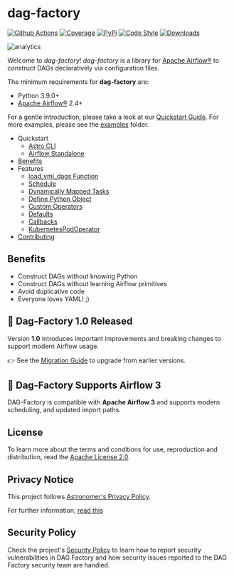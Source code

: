 # dag-factory

[![Github Actions](https://github.com/astronomer/dag-factory/actions/workflows/cicd.yaml/badge.svg?branch=main&event=push)](https://github.com/astronomer/dag-factory/actions?workflow=build)
[![Coverage](https://codecov.io/github/astronomer/dag-factory/coverage.svg?branch=master)](https://codecov.io/github/astronomer/dag-factory?branch=master)
[![PyPi](https://img.shields.io/pypi/v/dag-factory.svg)](https://pypi.org/project/dag-factory/)
[![Code Style](https://img.shields.io/badge/code%20style-black-000000.svg)](https://github.com/ambv/black)
[![Downloads](https://img.shields.io/pypi/dm/dag-factory.svg)](https://img.shields.io/pypi/dm/dag-factory)

<img alt=analytics referrerpolicy="no-referrer-when-downgrade" src="https://static.scarf.sh/a.png?x-pxid=2bb92a5b-beb3-48cc-a722-79dda1089eda" />

Welcome to *dag-factory*! *dag-factory* is a library for [Apache Airflow®](https://airflow.apache.org) to construct DAGs
declaratively via configuration files.

The minimum requirements for **dag-factory** are:

- Python 3.9.0+
- [Apache Airflow®](https://airflow.apache.org) 2.4+

For a gentle introduction, please take a look at our [Quickstart Guide](https://astronomer.github.io/dag-factory/latest/getting-started/quick-start-airflow-standalone/). For more examples, please see the
[examples](/examples) folder.

- Quickstart
    - [Astro CLI](https://astronomer.github.io/dag-factory/latest/getting-started/quick-start-astro-cli/)
    - [Airflow Standalone](https://astronomer.github.io/dag-factory/latest/getting-started/quick-start-airflow-standalone/)
- [Benefits](#benefits)
- Features
    - [load_yml_dags Function](https://astronomer.github.io/dag-factory/latest/configuration/load_yaml_dags/)
    - [Schedule](https://astronomer.github.io/dag-factory/latest/configuration/schedule/)
    - [Dynamically Mapped Tasks](https://astronomer.github.io/dag-factory/latest/features/dynamic_tasks/)
    - [Define Python Object](https://astronomer.github.io/dag-factory/latest/configuration/custom_py_object/)
    - [Custom Operators](https://astronomer.github.io/dag-factory/latest/features/custom_operators/)
    - [Defaults](https://astronomer.github.io/dag-factory/latest/configuration/defaults/)
    - [Callbacks](https://astronomer.github.io/dag-factory/latest/features/callbacks/)
    - [KubernetesPodOperator](https://astronomer.github.io/dag-factory/latest/features/kpo/)
- [Contributing](https://astronomer.github.io/dag-factory/latest/contributing/howto/)

## Benefits

- Construct DAGs without knowing Python
- Construct DAGs without learning Airflow primitives
- Avoid duplicative code
- Everyone loves YAML! ;)

## 📢 Dag-Factory 1.0 Released

Version **1.0** introduces important improvements and breaking changes to support modern Airflow usage.

👉 See the [Migration Guide](./docs/migration_guide.md) to upgrade from earlier versions.

## 🚀 Dag-Factory Supports Airflow 3

DAG-Factory is compatible with **Apache Airflow 3** and supports modern scheduling, and updated import paths.

## License

To learn more about the terms and conditions for use, reproduction and distribution, read the [Apache License 2.0](https://github.com/astronomer/dag-factory/blob/main/LICENSE).

## Privacy Notice

This project follows [Astronomer's Privacy Policy](https://www.astronomer.io/privacy/).

For further information, [read this](https://github.com/astronomer/dag-factory/blob/main/PRIVACY_NOTICE.md)

## Security Policy

Check the project's [Security Policy](https://github.com/astronomer/dag-factory/blob/main/SECURITY.md) to learn
how to report security vulnerabilities in DAG Factory and how security issues reported to the DAG Factory
security team are handled.
